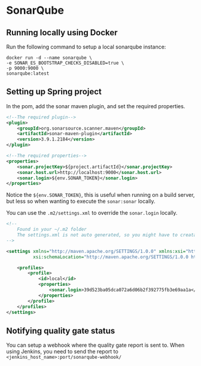 # SonarQube

## Running locally using Docker
Run the following command to setup a local sonarqube instance:

```
docker run -d --name sonarqube \
-e SONAR_ES_BOOTSTRAP_CHECKS_DISABLED=true \
-p 9000:9000 \
sonarqube:latest
```

## Setting up Spring project
In the pom, add the sonar maven plugin, and set the required properties.

```xml
<!--The required plugin-->
<plugin>
    <groupId>org.sonarsource.scanner.maven</groupId>
    <artifactId>sonar-maven-plugin</artifactId>
    <version>3.9.1.2184</version>
</plugin>

<!--The required properties-->
<properties>
    <sonar.projectKey>${project.artifactId}</sonar.projectKey>
    <sonar.host.url>http://localhost:9000</sonar.host.url>
    <sonar.login>${env.SONAR_TOKEN}</sonar.login>
</properties>
```

Notice the `${env.SONAR_TOKEN}`, this is useful when running on a build server, but less so when wanting to execute the `sonar:sonar` locally.

You can use the `.m2/settings.xml` to override the `sonar.login` locally.

```xml
<!--
    Found in your ~/.m2 folder 
    The settings.xml is not auto generated, so you might have to creatae it yourself.
-->

<settings xmlns="http://maven.apache.org/SETTINGS/1.0.0" xmlns:xsi="http://www.w3.org/2001/XMLSchema-instance"
          xsi:schemaLocation="http://maven.apache.org/SETTINGS/1.0.0 https://maven.apache.org/xsd/settings-1.0.0.xsd">

    <profiles>
        <profile>
            <id>local</id>
            <properties>
                <sonar.login>39d523ba05dca072a6d06b2f392775fb3e69aa1a</sonar.login>
            </properties>
        </profile>
    </profiles>
</settings>
```

## Notifying quality gate status
You can setup a webhook where the quality gate report is sent to.
When using Jenkins, you need to send the report to `<jenkins_host_name>:port/sonarqube-webhook/`